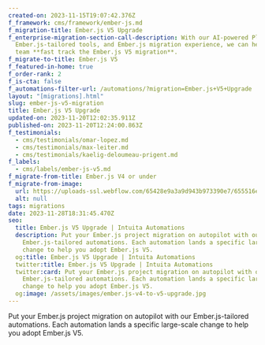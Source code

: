 ```yaml
---
created-on: 2023-11-15T19:07:42.376Z
f_framework: cms/framework/ember-js.md
f_migration-title: Ember.js V5 Upgrade
f_enterprise-migration-section-call-description: With our AI-powered Platform,
  Ember.js-tailored tools, and Ember.js migration experience, we can help your
  team **fast track the Ember.js V5 migration**.
f_migrate-to-title: Ember.js V5
f_featured-in-home: true
f_order-rank: 2
f_is-cta: false
f_automations-filter-url: /automations/?migration=Ember.js+V5+Upgrade
layout: "[migrations].html"
slug: ember-js-v5-migration
title: Ember.js V5 Upgrade
updated-on: 2023-11-20T12:02:35.911Z
published-on: 2023-11-20T12:24:00.863Z
f_testimonials:
  - cms/testimonials/omar-lopez.md
  - cms/testimonials/max-leiter.md
  - cms/testimonials/kaelig-deloumeau-prigent.md
f_labels:
  - cms/labels/ember-js-v5.md
f_migrate-from-title: Ember.js V4 or under
f_migrate-from-image:
  url: https://uploads-ssl.webflow.com/65428e9a3a9d943b973390e7/655516e9d7fe97375ba7b8d6_ember-icon.png
  alt: null
tags: migrations
date: 2023-11-28T18:31:45.470Z
seo:
  title: Ember.js V5 Upgrade | Intuita Automations
  description: Put your Ember.js project migration on autopilot with our
    Ember.js-tailored automations. Each automation lands a specific large-scale
    change to help you adopt Ember.js V5.
  og:title: Ember.js V5 Upgrade | Intuita Automations
  twitter:title: Ember.js V5 Upgrade | Intuita Automations
  twitter:card: Put your Ember.js project migration on autopilot with our
    Ember.js-tailored automations. Each automation lands a specific large-scale
    change to help you adopt Ember.js V5.
  og:image: /assets/images/ember.js-v4-to-v5-upgrade.jpg
---
```


Put your Ember.js project migration on autopilot with our Ember.js-tailored automations. Each automation lands a specific large-scale change to help you adopt Ember.js V5.
